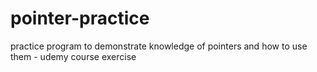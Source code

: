 # pointer-practice
practice program to demonstrate knowledge of pointers and how to use them - udemy course exercise
